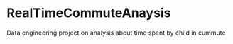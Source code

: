 # RealTimeCommuteAnaysis
Data engineering project on analysis about time spent by child in cummute 
